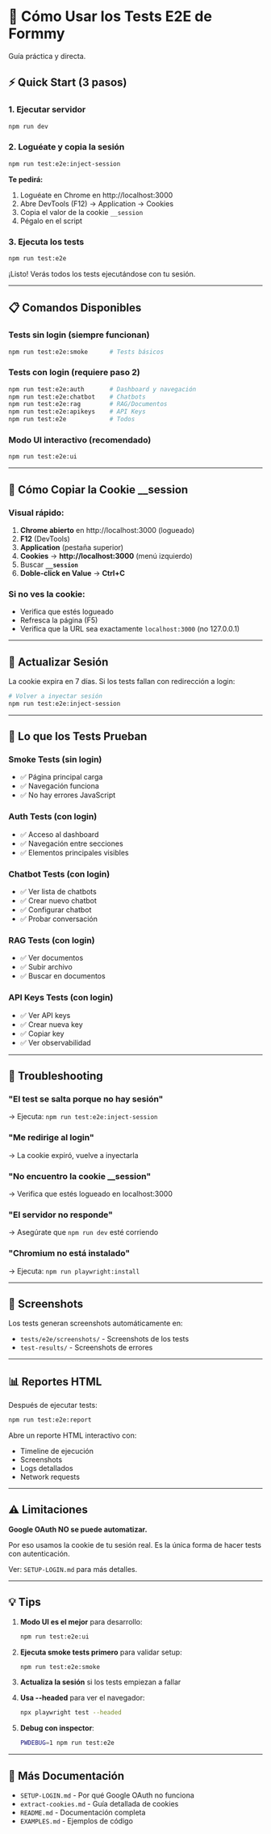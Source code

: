 # 🚀 Cómo Usar los Tests E2E de Formmy

Guía práctica y directa.

## ⚡ Quick Start (3 pasos)

### 1. Ejecutar servidor

```bash
npm run dev
```

### 2. Loguéate y copia la sesión

```bash
npm run test:e2e:inject-session
```

**Te pedirá:**
1. Loguéate en Chrome en http://localhost:3000
2. Abre DevTools (F12) → Application → Cookies
3. Copia el valor de la cookie `__session`
4. Pégalo en el script

### 3. Ejecuta los tests

```bash
npm run test:e2e
```

¡Listo! Verás todos los tests ejecutándose con tu sesión.

---

## 📋 Comandos Disponibles

### Tests sin login (siempre funcionan)
```bash
npm run test:e2e:smoke      # Tests básicos
```

### Tests con login (requiere paso 2)
```bash
npm run test:e2e:auth       # Dashboard y navegación
npm run test:e2e:chatbot    # Chatbots
npm run test:e2e:rag        # RAG/Documentos
npm run test:e2e:apikeys    # API Keys
npm run test:e2e            # Todos
```

### Modo UI interactivo (recomendado)
```bash
npm run test:e2e:ui
```

---

## 🍪 Cómo Copiar la Cookie __session

### Visual rápido:

1. **Chrome abierto** en http://localhost:3000 (logueado)
2. **F12** (DevTools)
3. **Application** (pestaña superior)
4. **Cookies** → **http://localhost:3000** (menú izquierdo)
5. Buscar **`__session`**
6. **Doble-click en Value** → **Ctrl+C**

### Si no ves la cookie:
- Verifica que estés logueado
- Refresca la página (F5)
- Verifica que la URL sea exactamente `localhost:3000` (no 127.0.0.1)

---

## 🔄 Actualizar Sesión

La cookie expira en 7 días. Si los tests fallan con redirección a login:

```bash
# Volver a inyectar sesión
npm run test:e2e:inject-session
```

---

## 🎯 Lo que los Tests Prueban

### Smoke Tests (sin login)
- ✅ Página principal carga
- ✅ Navegación funciona
- ✅ No hay errores JavaScript

### Auth Tests (con login)
- ✅ Acceso al dashboard
- ✅ Navegación entre secciones
- ✅ Elementos principales visibles

### Chatbot Tests (con login)
- ✅ Ver lista de chatbots
- ✅ Crear nuevo chatbot
- ✅ Configurar chatbot
- ✅ Probar conversación

### RAG Tests (con login)
- ✅ Ver documentos
- ✅ Subir archivo
- ✅ Buscar en documentos

### API Keys Tests (con login)
- ✅ Ver API keys
- ✅ Crear nueva key
- ✅ Copiar key
- ✅ Ver observabilidad

---

## 🐛 Troubleshooting

### "El test se salta porque no hay sesión"
→ Ejecuta: `npm run test:e2e:inject-session`

### "Me redirige al login"
→ La cookie expiró, vuelve a inyectarla

### "No encuentro la cookie __session"
→ Verifica que estés logueado en localhost:3000

### "El servidor no responde"
→ Asegúrate que `npm run dev` esté corriendo

### "Chromium no está instalado"
→ Ejecuta: `npm run playwright:install`

---

## 📸 Screenshots

Los tests generan screenshots automáticamente en:
- `tests/e2e/screenshots/` - Screenshots de los tests
- `test-results/` - Screenshots de errores

---

## 📊 Reportes HTML

Después de ejecutar tests:

```bash
npm run test:e2e:report
```

Abre un reporte HTML interactivo con:
- Timeline de ejecución
- Screenshots
- Logs detallados
- Network requests

---

## ⚠️ Limitaciones

**Google OAuth NO se puede automatizar.**

Por eso usamos la cookie de tu sesión real. Es la única forma de hacer tests con autenticación.

Ver: `SETUP-LOGIN.md` para más detalles.

---

## 💡 Tips

1. **Modo UI es el mejor** para desarrollo:
   ```bash
   npm run test:e2e:ui
   ```

2. **Ejecuta smoke tests primero** para validar setup:
   ```bash
   npm run test:e2e:smoke
   ```

3. **Actualiza la sesión** si los tests empiezan a fallar

4. **Usa --headed** para ver el navegador:
   ```bash
   npx playwright test --headed
   ```

5. **Debug con inspector**:
   ```bash
   PWDEBUG=1 npm run test:e2e
   ```

---

## 🔗 Más Documentación

- `SETUP-LOGIN.md` - Por qué Google OAuth no funciona
- `extract-cookies.md` - Guía detallada de cookies
- `README.md` - Documentación completa
- `EXAMPLES.md` - Ejemplos de código
